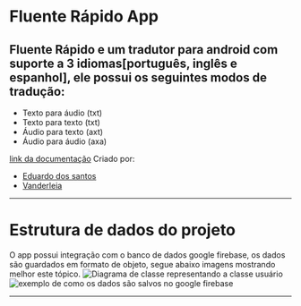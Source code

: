 # Fluente Rápido App
## Fluente Rápido e um tradutor para android com suporte a 3 idiomas[português, inglês e espanhol], ele possui os seguintes modos de tradução:
* Texto para áudio (txt)
* Texto para texto (txt)
* Áudio para texto (axt)
* Áudio para áudio (axa)
  
[link da documentação](https://onedrive.live.com/edit?id=6A4A657C0B4E8AF2!564&resid=6A4A657C0B4E8AF2!564&ithint=file%2cdocx&authkey=!AFjMqG_l5lAr6KE&wdo=2&cid=6a4a657c0b4e8af2)
Criado por:
* [Eduardo dos santos](https://www.linkedin.com/in/eduardo-dos-santos-3072a6269/)
* [Vanderleia](https://www.linkedin.com/in/vanderleia-santos-a34a45282/)
---

# Estrutura de dados do projeto

  O app possui integração com o banco de dados google firebase, os dados são guardados em formato de objeto, segue abaixo imagens mostrando melhor este tópico.
 ![Diagrama de classe representando a classe usuário](https://github.com/3duardocoder/Fluente-Rapido.github.io/blob/main/md_data/uml_user.jpeg)
 ![exemplo de como os dados são salvos no google firebase](https://github.com/3duardocoder/Fluente-Rapido.github.io/blob/main/md_data/firebase_exemplo.png)

---

